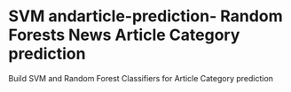# SVM andarticle-prediction- Random Forests News Article Category prediction
Build SVM and Random Forest Classifiers for Article Category prediction
